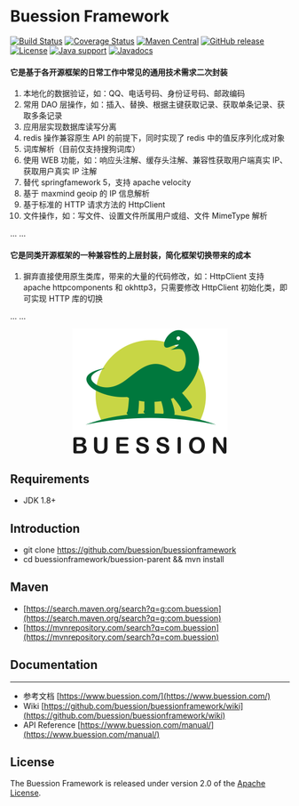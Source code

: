 # Buession Framework


[![Build Status](https://travis-ci.org/buession/buessionframework.svg?branch=master)](https://travis-ci.org/buession/buessionframework)
[![Coverage Status](https://img.shields.io/codecov/c/github/buession/buessionframework/master.svg)](https://codecov.io/github/buession/buessionframework?branch=master&view=all#sort=coverage&dir=asc)
[![Maven Central](https://img.shields.io/maven-central/v/com.buession/buession-core.svg)](https://search.maven.org/search?q=g:com.buession)
[![GitHub release](https://img.shields.io/github/release/buession/buessionframework.svg)](https://github.com/buession/buessionframework/releases)
[![License](https://img.shields.io/badge/license-Apache%202-4EB1BA.svg)](https://www.apache.org/licenses/LICENSE-2.0.html)
[![Java support](https://img.shields.io/badge/Java-8+-green?logo=java&logoColor=white)](https://openjdk.java.net/)
[![Javadocs](http://www.javadoc.io/badge/com.buession/buession-core.svg)](http://www.javadoc.io/doc/com.buession/buession-core)


#### 它是基于各开源框架的日常工作中常见的通用技术需求二次封装
1. 本地化的数据验证，如：QQ、电话号码、身份证号码、邮政编码
2. 常用 DAO 层操作，如：插入、替换、根据主键获取记录、获取单条记录、获取多条记录
3. 应用层实现数据库读写分离
4. redis 操作兼容原生 API 的前提下，同时实现了 redis 中的值反序列化成对象
5. 词库解析（目前仅支持搜狗词库）
6. 使用 WEB 功能，如：响应头注解、缓存头注解、兼容性获取用户端真实 IP、获取用户真实 IP 注解
7. 替代 springfamework 5，支持 apache velocity
8. 基于 maxmind geoip 的 IP 信息解析
9. 基于标准的 HTTP 请求方法的 HttpClient
10. 文件操作，如：写文件、设置文件所属用户或组、文件 MimeType 解析

... ...

#### 它是同类开源框架的一种兼容性的上层封装，简化框架切换带来的成本
1. 摒弃直接使用原生类库，带来的大量的代码修改，如：HttpClient 支持 apache httpcomponents 和 okhttp3，只需要修改 HttpClient 初始化类，即可实现 HTTP 库的切换

... ...


<p align="center">
	<img src="docs/images/logo.png" alt="BuessionFramework" title="BuessionFramework" width="280px" />
</p>

## Requirements

- JDK 1.8+

## Introduction

- git clone https://github.com/buession/buessionframework
- cd buessionframework/buession-parent && mvn install

## Maven

- [https://search.maven.org/search?q=g:com.buession](https://search.maven.org/search?q=g:com.buession)
- [https://mvnrepository.com/search?q=com.buession](https://mvnrepository.com/search?q=com.buession)

## Documentation
---

- 参考文档 [https://www.buession.com/](https://www.buession.com/)
- Wiki [https://github.com/buession/buessionframework/wiki](https://github.com/buession/buessionframework/wiki)
- API Reference [https://www.buession.com/manual/](https://www.buession.com/manual/)

## License

The Buession Framework is released under version 2.0 of the [Apache License](https://www.apache.org/licenses/LICENSE-2.0).